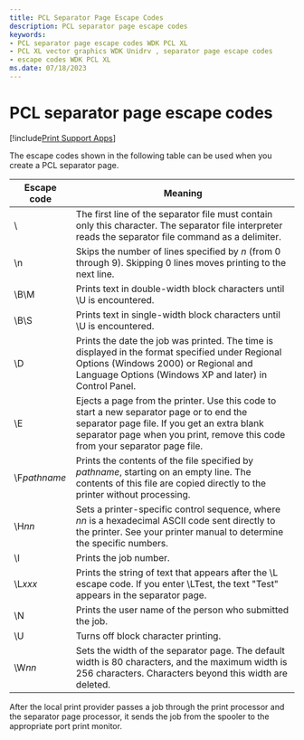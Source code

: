 ```yaml
---
title: PCL Separator Page Escape Codes
description: PCL separator page escape codes
keywords:
- PCL separator page escape codes WDK PCL XL
- PCL XL vector graphics WDK Unidrv , separator page escape codes
- escape codes WDK PCL XL
ms.date: 07/18/2023
---
```


# PCL separator page escape codes

[!include[Print Support Apps](../includes/print-support-apps.md)]

The escape codes shown in the following table can be used when you create a PCL separator page.

| Escape code | Meaning |
|--|--|
| \ | The first line of the separator file must contain only this character. The separator file interpreter reads the separator file command as a delimiter. |
| \n | Skips the number of lines specified by *n* (from 0 through 9). Skipping 0 lines moves printing to the next line. |
| \B\M | Prints text in double-width block characters until \U is encountered. |
| \B\S | Prints text in single-width block characters until \U is encountered. |
| \D | Prints the date the job was printed. The time is displayed in the format specified under Regional Options (Windows 2000) or Regional and Language Options (Windows XP and later) in Control Panel. |
| \E | Ejects a page from the printer. Use this code to start a new separator page or to end the separator page file. If you get an extra blank separator page when you print, remove this code from your separator page file. |
| \F*pathname* | Prints the contents of the file specified by *pathname*, starting on an empty line. The contents of this file are copied directly to the printer without processing. |
| \H*nn* | Sets a printer-specific control sequence, where *nn* is a hexadecimal ASCII code sent directly to the printer. See your printer manual to determine the specific numbers. |
| \I | Prints the job number. |
| \L*xxx* | Prints the string of text that appears after the \L escape code. If you enter \LTest, the text "Test" appears in the separator page. |
| \N | Prints the user name of the person who submitted the job. |
| \U | Turns off block character printing. |
| \W*nn* | Sets the width of the separator page. The default width is 80 characters, and the maximum width is 256 characters. Characters beyond this width are deleted. |

After the local print provider passes a job through the print processor and the separator page processor, it sends the job from the spooler to the appropriate port print monitor.
